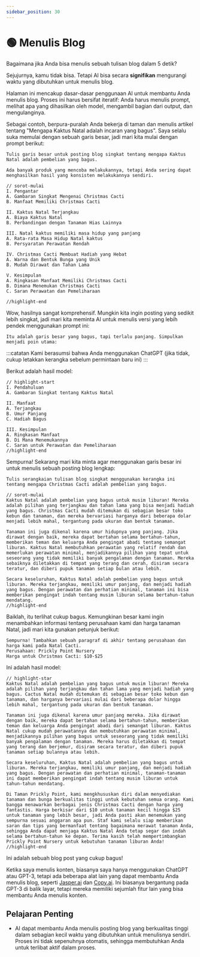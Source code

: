 ```yaml
---
sidebar_position: 30
---
```


# 🟢 Menulis Blog

Bagaimana jika Anda bisa menulis sebuah tulisan blog dalam 5 detik?

Sejujurnya, kamu tidak bisa. Tetapi AI bisa secara **signifikan** mengurangi waktu yang dibutuhkan untuk menulis blog.

Halaman ini mencakup dasar-dasar penggunaan AI untuk membantu Anda menulis blog. Proses ini harus bersifat iteratif: Anda harus menulis prompt, melihat apa yang dihasilkan oleh model, mengambil bagian dari output, dan mengulanginya.

Sebagai contoh, berpura-puralah Anda bekerja di taman dan menulis artikel tentang "Mengapa Kaktus Natal adalah incaran yang bagus". Saya selalu suka memulai dengan sebuah garis besar, jadi mari kita mulai dengan prompt berikut:

```text
Tulis garis besar untuk posting blog singkat tentang mengapa Kaktus Natal adalah pembelian yang bagus.

Ada banyak produk yang mencoba melakukannya, tetapi Anda sering dapat menghasilkan hasil yang konsisten melakukannya sendiri. 

// sorot-mulai
I. Pengantar
A. Gambaran Singkat Mengenai Christmas Cacti
B. Manfaat Memiliki Christmas Cacti

II. Kaktus Natal Terjangkau
A. Biaya Kaktus Natal
B. Perbandingan dengan Tanaman Hias Lainnya

III. Natal kaktus memiliki masa hidup yang panjang
A. Rata-rata Masa Hidup Natal kaktus
B. Persyaratan Perawatan Rendah

IV. Christmas Cacti Membuat Hadiah yang Hebat
A. Warna dan Bentuk Bunga yang Unik
B. Mudah Dirawat dan Tahan Lama

V. Kesimpulan
A. Ringkasan Manfaat Memiliki Christmas Cacti 
B. Dimana Menemukan Christmas Cacti 
C. Saran Perawatan dan Pemeliharaan

//highlight-end
```

Wow, hasilnya sangat komprehensif. Mungkin kita ingin posting yang sedikit lebih singkat, jadi mari kita meminta AI untuk menulis versi yang lebih pendek menggunakan prompt ini:

```text
Itu adalah garis besar yang bagus, tapi terlalu panjang. Simpulkan menjadi poin utama:
```

:::catatan
Kami berasumsi bahwa Anda menggunakan ChatGPT (jika tidak, cukup letakkan kerangka sebelum permintaan baru ini)
:::

Berikut adalah hasil model:

```text
// highlight-start
I. Pendahuluan 
A. Gambaran Singkat tentang Kaktus Natal 

II. Manfaat 
A. Terjangkau 
B. Umur Panjang 
C. Hadiah Bagus 

III. Kesimpulan 
A. Ringkasan Manfaat 
B. Di Mana Menemukannya 
C. Saran untuk Perawatan dan Pemeliharaan
//highlight-end
```

Sempurna! Sekarang mari kita minta agar menggunakan garis besar ini untuk menulis sebuah posting blog lengkap:

```text
Tulis serangkaian tulisan blog singkat menggunakan kerangka ini tentang mengapa Christmas Cacti adalah pembelian yang bagus.

// sorot-mulai
Kaktus Natal adalah pembelian yang bagus untuk musim liburan! Mereka adalah pilihan yang terjangkau dan tahan lama yang bisa menjadi hadiah yang bagus. Christmas Cacti mudah ditemukan di sebagian besar toko kebun dan tanaman, dan mereka bervariasi harganya dari beberapa dolar menjadi lebih mahal, tergantung pada ukuran dan bentuk tanaman.

Tanaman ini juga dikenal karena umur hidupnya yang panjang. Jika dirawat dengan baik, mereka dapat bertahan selama bertahun-tahun, memberikan teman dan keluarga Anda pengingat abadi tentang semangat liburan. Kaktus Natal membutuhkan perawatan yang relatif rendah dan memerlukan perawatan minimal, menjadikannya pilihan yang tepat untuk seseorang yang tidak memiliki banyak pengalaman dengan tanaman. Mereka sebaiknya diletakkan di tempat yang terang dan cerah, disiram secara teratur, dan diberi pupuk tanaman setiap bulan atau lebih. 

Secara keseluruhan, Kaktus Natal adalah pembelian yang bagus untuk liburan. Mereka terjangkau, memiliki umur panjang, dan menjadi hadiah yang bagus. Dengan perawatan dan perhatian minimal, tanaman ini bisa memberikan pengingat indah tentang musim liburan selama bertahun-tahun mendatang.
//highlight-end
```

Baiklah, itu terlihat cukup bagus. Kemungkinan besar kami ingin menambahkan informasi tentang perusahaan kami dan harga tanaman Natal, jadi mari kita gunakan petunjuk berikut:

```text
Sempurna! Tambahkan sebuah paragraf di akhir tentang perusahaan dan harga kami pada Natal Cacti.
Perusahaan: Prickly Point Nursery
Harga untuk Christmas Cacti: $10-$25
```

Ini adalah hasil model:

```text
// highlight-star
Kaktus Natal adalah pembelian yang bagus untuk musim liburan! Mereka adalah pilihan yang terjangkau dan tahan lama yang menjadi hadiah yang bagus. Cactus Natal mudah ditemukan di sebagian besar toko kebun dan tanaman, dan harganya bervariasi mulai dari beberapa dolar hingga lebih mahal, tergantung pada ukuran dan bentuk tanaman.

Tanaman ini juga dikenal karena umur panjang mereka. Jika dirawat dengan baik, mereka dapat bertahan selama bertahun-tahun, memberikan teman dan keluarga Anda pengingat abadi dari semangat liburan. Kaktus Natal cukup mudah perawatannya dan membutuhkan perawatan minimal, menjadikannya pilihan yang bagus untuk seseorang yang tidak memiliki banyak pengalaman dengan tanaman. Mereka harus diletakkan di tempat yang terang dan berjemur, disiram secara teratur, dan diberi pupuk tanaman setiap bulannya atau lebih. 

Secara keseluruhan, Kaktus Natal adalah pembelian yang bagus untuk liburan. Mereka terjangkau, memiliki umur panjang, dan menjadi hadiah yang bagus. Dengan perawatan dan perhatian minimal, tanaman-tanaman ini dapat memberikan pengingat indah tentang musim liburan untuk tahun-tahun mendatang.

Di Taman Prickly Point, kami mengkhususkan diri dalam menyediakan tanaman dan bunga berkualitas tinggi untuk kebutuhan semua orang. Kami bangga menawarkan berbagai jenis Christmas Cacti dengan harga yang fantastis. Harga berkisar dari $10 untuk tanaman kecil hingga $25 untuk tanaman yang lebih besar, jadi Anda pasti akan menemukan yang sempurna sesuai anggaran apa pun. Staf kami selalu siap memberikan saran dan tips yang bermanfaat tentang bagaimana merawat tanaman Anda, sehingga Anda dapat menjaga Kaktus Natal Anda tetap segar dan indah selama bertahun-tahun ke depan. Terima kasih telah mempertimbangkan Prickly Point Nursery untuk kebutuhan tanaman liburan Anda!
//highlight-end
```

Ini adalah sebuah blog post yang cukup bagus!

Ketika saya menulis konten, biasanya saya hanya menggunakan ChatGPT atau GPT-3, tetapi ada beberapa alat lain yang dapat membantu Anda menulis blog, seperti [Jasper.ai](https://www.jasper.ai/) dan [Copy.ai](https://www.copy.ai/). Ini biasanya bergantung pada GPT-3 di balik layar, tetapi mereka memiliki sejumlah fitur lain yang bisa membantu Anda menulis konten.

## Pelajaran Penting

- AI dapat membantu Anda menulis posting blog yang berkualitas tinggi dalam sebagian kecil waktu yang dibutuhkan untuk menulisnya sendiri. Proses ini tidak sepenuhnya otomatis, sehingga membutuhkan Anda untuk terlibat aktif dalam proses.
